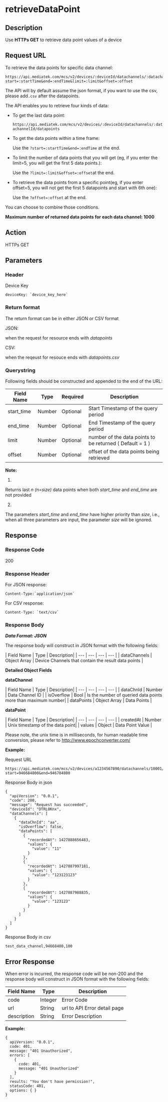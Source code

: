 # retrieveDataPoint

## Description

Use **HTTPs GET** to retrieve data point values of a device


## Request URL

To retrieve the data points for specific data channel:

```
https://api.mediatek.com/mcs/v2/devices/:deviceId/datachannels/:datachannelId/datapoints?start=:startTime&end=:endTime&limit=:limit&offset=:offset

```


The API will by default assume the json format, if you want to use the csv, please add`.csv` after the datapoints.

The API enables you to retrieve four kinds of data:

* To get the last data point:



    `https://api.mediatek.com/mcs/v2/devices/:deviceId/datachannels/:datachannelId/datapoints`


* To get the data points within a time frame:


    Use the `?start=:startTime&end=:endTime` at the end.


* To limit the number of data points that you will get (eg, if you enter the limit=5, you will get the first 5 data points.):


    Use the `?limit=:limit&offset=:offset`at the end.


* To retrieve the data points from a specific point(eg, if you enter offset=5, you will not get the first 5 datapoints and start with 6th one):


    Use the `?offset=:offset` at the end.



You can choose to combine those conditions.






**Maximum number of returned data points for each data channel: 1000**


## Action
HTTPs GET

## Parameters

### Header

Device Key
```
deviceKey: `device_key_here`
```

### Return format
The return format can be in either JSON or CSV format

JSON:

when the request for resource ends with *datapoints*


CSV:

when the reqeust for resouce ends with *datapoints.csv*


### Querystring
Following fields should be constructed and appended to the end of the URL:


| Field Name | Type | Required |Description|
| --- | --- | --- | --- |
| start_time | Number | Optional | Start Timestamp of the query period |
| end_time | Number | Optional | End Timestamp of the query period |
| limit | Number | Optional | number of the data points to be returned ( Default = 1 ) |
| offset | Number | Optional | offset of the data points being retrieved |

**Note:**

1.
Returns last *n (n=size)* data points when both *start_time* and *end_time* are not provided

2.
The parameters *start_time* and *end_time* have higher priority than *size*, i.e., when all three parameters are input, the parameter *size* will be ignored.



## Response

### Response Code
200

### Response Header
For JSON response:
```
Content-Type:`application/json`
```
For CSV response:
```
Content-Type: `text/csv`
```

### Response Body

***Data Format: JSON***

The response body will construct in JSON format with the following fields:

| Field Name | Type | Description|
| --- | --- | --- | --- |
| dataChannels | Object Array | Device Channels that contain the result data points |

**Detailed Object Fields**

**dataChannel**

| Field Name | Type | Description|
| --- | --- | --- | --- |
| dataChnId | Number | Data Channel ID |
| isOverflow | Bool | Is the number of queried data points more than maximum number|
| dataPoints | Object Array | Data Points |


**dataPoint**

| Field Name | Type | Description|
| --- | --- | --- | --- |
| createdAt | Number | Unix timestamp of the data point|
| values | Object | Data Point Value |

Please note, the unix time is in milliseconds, for human readable time conversion, please refer to http://www.epochconverter.com/

**Example:**

Request URL
```
https://api.mediatek.com/mcs/v2/devices/a1234567890/datachannels/10001/datapoints?start=946684800&end=946784800

```

Response Body in json

```
{
  "apiVersion": "0.0.1",
  "code": 200,
  "message": "Request has succeeded",
  "deviceId": "DTRL0Knx",
  "dataChannels": [
    {
      "dataChnId": "aa",
      "isOverflow": false,
      "dataPoints": [
        {
          "recordedAt": 1427888656483,
          "values": {
            "value": "11"
          }
        },
        {
          "recordedAt": 1427887997181,
          "values": {
            "value": "123123123"
          }
        },
        {
          "recordedAt": 1427887988835,
          "values": {
            "value": "123123"
          }
        }
      ]
    }
  ]
}
```

Response Body in csv

```
test_data_channel,94668480,100
```



## Error Response

When error is incurred, the response code will be non-200 and the response body will construct in JSON format with the following fields:

| Field Name | Type |Description|
| --- | --- | --- |
| code | Integer | Error Code |
| url | String | url to API Error detail page |
| description | String | Error Description |

**Example:**

```
{
  apiVersion: "0.0.1",
  code: 401,
  message: "401 Unauthorized",
  errors: [
    {
      code: 401,
      message: "401 Unauthorized"
    }
  ],
  results: "You don't have permission!",
  statusCode: 401,
  options: { }
}
```

